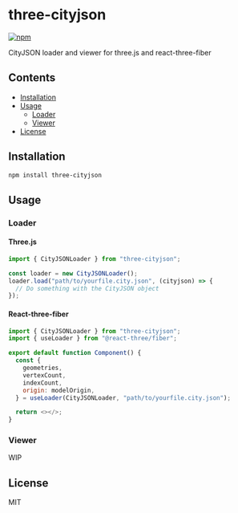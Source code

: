 # three-cityjson

[![npm](https://img.shields.io/npm/v/three-cityjson)](https://www.npmjs.com/package/three-cityjson)

CityJSON loader and viewer for three.js and react-three-fiber

## Contents

- [Installation](#installation)
- [Usage](#usage)
  - [Loader](#loader)
  - [Viewer](#viewer)
- [License](#license)

## Installation

```bash
npm install three-cityjson
```

## Usage

### Loader

#### Three.js

```javascript
import { CityJSONLoader } from "three-cityjson";

const loader = new CityJSONLoader();
loader.load("path/to/yourfile.city.json", (cityjson) => {
  // Do something with the CityJSON object
});
```

#### React-three-fiber

```javascript
import { CityJSONLoader } from "three-cityjson";
import { useLoader } from "@react-three/fiber";

export default function Component() {
  const {
    geometries,
    vertexCount,
    indexCount,
    origin: modelOrigin,
  } = useLoader(CityJSONLoader, "path/to/yourfile.city.json");

  return <></>;
}
```

### Viewer

WIP

## License

MIT
